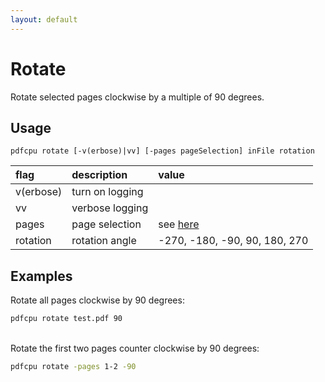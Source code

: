 ```yaml
---
layout: default
---
```


# Rotate

Rotate selected pages clockwise by a multiple of 90 degrees.

## Usage

```
pdfcpu rotate [-v(erbose)|vv] [-pages pageSelection] inFile rotation
```

| flag         | description       | value
|:-------------|:------------------|:-----
| v(erbose)    | turn on logging   |
| vv           | verbose logging   |
| pages        | page selection    | see [here]()
| rotation     | rotation angle    | -270, -180, -90, 90, 180, 270

## Examples

Rotate all pages clockwise by 90 degrees:<br>
```sh
pdfcpu rotate test.pdf 90
```
<br>
Rotate the first two pages counter clockwise by 90 degrees:

```sh
pdfcpu rotate -pages 1-2 -90
```